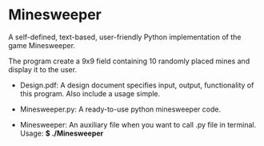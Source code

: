 # Minesweeper
A self-defined, text-based, user-friendly Python implementation of the game Minesweeper.

The program create a 9x9 field containing 10 randomly placed mines and display it to the user.

* Design.pdf:
A design document specifies input, output, functionality of this program. Also include a usage simple.

* Minesweeper.py:
A ready-to-use python minesweeper code.

* Minesweeper:
An auxiliary file when you want to call .py file in terminal. <br /> Usage: **$ ./Minesweeper**
